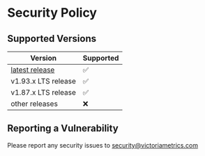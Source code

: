 # Security Policy

## Supported Versions

| Version | Supported          |
|---------|--------------------|
| [latest release](https://docs.victoriametrics.com/CHANGELOG.html) | :white_check_mark: |
| v1.93.x LTS release | :white_check_mark: |
| v1.87.x LTS release | :white_check_mark: |
| other releases  | :x:                |

## Reporting a Vulnerability

Please report any security issues to security@victoriametrics.com

